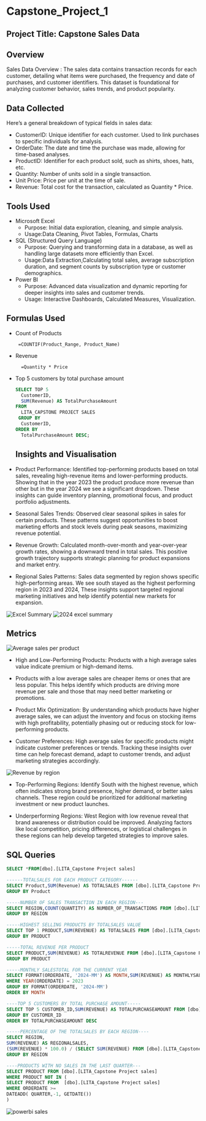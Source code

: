 # Capstone_Project_1
## Project Title: Capstone Sales Data

## Overview
Sales Data Overview : The sales data contains transaction records for each customer, detailing what items were purchased, the frequency and date of purchases, and customer identifiers. 
This dataset is foundational for analyzing customer behavior, sales trends, and product popularity.

## Data Collected
Here’s a general breakdown of typical fields in sales data:
- CustomerID: Unique identifier for each customer. Used to link purchases to specific individuals for analysis.
- OrderDate: The date and time the purchase was made, allowing for time-based analyses.
- ProductID: Identifier for each product sold, such as shirts, shoes, hats, etc.
- Quantity: Number of units sold in a single transaction.
- Unit Price: Price per unit at the time of sale.
- Revenue: Total cost for the transaction, calculated as Quantity * Price.

## Tools Used
- Microsoft Excel
    - Purpose: Initial data exploration, cleaning, and simple analysis.
    - Usage:Data Cleaning, Pivot Tables, Formulas, Charts
- SQL (Structured Query Language)
    - Purpose: Querying and transforming data in a database, as well as handling large datasets more efficiently than Excel.
    - Usage:Data Extraction,Calculating total sales, average subscription duration, and segment counts by subscription type or customer demographics.
- Power BI
    - Purpose: Advanced data visualization and dynamic reporting for deeper insights into sales and customer trends.
    - Usage: Interactive Dashboards, Calculated Measures, Visualization.
 
## Formulas Used
- Count of Products
  ```EXCEL
   =COUNTIF(Product_Range, Product_Name)

- Revenue
  ```EXCEL
    =Quantity * Price

- Top 5 customers by total purchase amount
  ```SQL
  SELECT TOP 5 
    CustomerID,
    SUM(Revenue) AS TotalPurchaseAmount
  FROM 
    LITA_CAPSTONE PROJECT SALES
   GROUP BY 
    CustomerID, 
  ORDER BY 
    TotalPurchaseAmount DESC;
    ```

  ## Insights and Visualisation
 - Product Performance:
        Identified top-performing products based on total sales, revealing high-revenue items and lower-performing products. Showing that in the year 2023 the product produce more revenue than other but in the year 2024 we see a significant dropdown. These insights can guide inventory planning, promotional focus, and product portfolio adjustments.

 -  Seasonal Sales Trends:
        Observed clear seasonal spikes in sales for certain products. These patterns suggest opportunities to boost marketing efforts and stock levels during peak seasons, maximizing revenue potential.

 -  Revenue Growth:
        Calculated month-over-month and year-over-year growth rates, showing a downward trend in total sales. This positive growth trajectory supports strategic planning for product expansions and market entry.

 -   Regional Sales Patterns:
        Sales data segmented by region shows specific high-performing areas. We see south stayed as the highest performing region in 2023 and 2024, These insights support targeted regional marketing initiatives and help identify potential new markets for expansion.

![Excel Summary](https://github.com/user-attachments/assets/3c8e8dde-6d51-4642-8334-00af62520b78)
![2024 excel summary](https://github.com/user-attachments/assets/9b444d5a-d9b4-41e8-91f4-92ecc166f8fd)

## Metrics
![Average sales per product](https://github.com/user-attachments/assets/a0c33c6f-cf90-4ea1-8530-041929a4f6a4)

-  High and Low-Performing Products:
   Products with a high average sales value indicate premium or high-demand items.
 -  Products with a low average sales are cheaper items or ones that are less popular.
    This helps identify which products are driving more revenue per sale and those that may need better marketing or promotions.

 -  Product Mix Optimization:
   By understanding which products have higher average sales, we can adjust the inventory and focus on stocking items with high profitability, potentially phasing out or reducing stock for low-performing products.

 -   Customer Preferences:
  High average sales for specific products might indicate customer preferences or trends.
    Tracking these insights over time can help forecast demand, adapt to customer trends, and adjust marketing strategies accordingly.
  
  ![Revenue by region](https://github.com/user-attachments/assets/a4a9a589-72f5-4700-89ce-711324259674)
  
- Top-Performing Regions:
    Identify South with the highest revenue, which often indicates strong brand presence, higher demand, or better sales channels.
    These region could be prioritized for additional marketing investment or new product launches.

- Underperforming Regions:
     West Region with low revenue reveal that brand awareness or distribution could be improved.
    Analyzing factors like local competition, pricing differences, or logistical challenges in these regions can help develop targeted strategies to improve sales.

## SQL Queries
```sql
SELECT *FROM[dbo].[LITA_Capstone Project sales]

------TOTALSALES FOR EACH PRODUCT CATEGORY------
SELECT Product,SUM(Revenue) AS TOTALSALES FROM [dbo].[LITA_Capstone Project sales]
GROUP BY Product 

-----NUMBER OF SALES TRANSACTION IN EACH REGION---
SELECT REGION,COUNT(QUANTITY) AS NUMBER_OF_TRANSACTIONS FROM [dbo].[LITA_Capstone Project sales]
GROUP BY REGION

-----HIGHEST SELLING PRODUCTS BY TOTALSALES VALUE
SELECT TOP 1 PRODUCT,SUM(REVENUE) AS TOTALSALES FROM [dbo].[LITA_Capstone Project sales]
GROUP BY PRODUCT

-----TOTAL REVENUE PER PRODUCT
SELECT PRODUCT,SUM(REVENUE) AS TOTALREVENUE FROM [dbo].[LITA_Capstone Project sales]
GROUP BY PRODUCT

-----MONTHLY SALESTOTAL FOR THE CURRENT YEAR
SELECT FORMAT(ORDERDATE, '2024-MM') AS MONTH,SUM(REVENUE) AS MONTHLYSALESTOTAL FROM [dbo].[LITA_Capstone Project sales]
WHERE YEAR(ORDERDATE) = 2023
GROUP BY FORMAT(ORDERDATE, '2024-MM')
ORDER BY MONTH 

----TOP 5 CUSTOMERS BY TOTAL PURCHASE AMOUNT-----
SELECT TOP 5 CUSTOMER_ID,SUM(REVENUE) AS TOTALPURCHASEAMOUNT FROM [dbo].[LITA_Capstone Project sales]
GROUP BY CUSTOMER_ID
ORDER BY TOTALPURCHASEAMOUNT DESC

-----PERCENTAGE OF THE TOTALSALES BY EACH REGION----
SELECT REGION,
SUM(REVENUE) AS REGIONALSALES,
(SUM(REVENUE) * 100.0) / (SELECT SUM(REVENUE) FROM [dbo].[LITA_Capstone Project sales]) AS PERCENTAGEOFTOTALSALES FROM [dbo].[LITA_Capstone Project sales]
GROUP BY REGION

----PRODUCTS WITH NO SALES IN THE LAST QUARTER---
SELECT PRODUCT FROM [dbo].[LITA_Capstone Project sales]
WHERE PRODUCT NOT IN (
SELECT PRODUCT FROM  [dbo].[LITA_Capstone Project sales]
WHERE ORDERDATE >=
DATEADD( QUARTER,-1, GETDATE())
)
```

![powerbi sales](https://github.com/user-attachments/assets/a161e19e-a1ae-4546-81cc-97c6eb512034)


